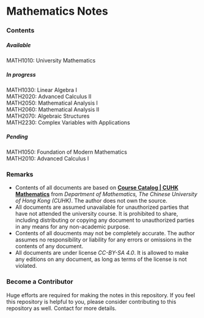 # Mathematics Notes
### Contents
##### Available
MATH1010: University Mathematics

##### In progress
MATH1030: Linear Algebra I\
MATH2020: Advanced Calculus II\
MATH2050: Mathematical Analysis I\
MATH2060: Mathematical Analysis II\
MATH2070: Algebraic Structures\
MATH2230: Complex Variables with Applications

##### Pending
MATH1050: Foundation of Modern Mathematics\
MATH2010: Advanced Calculus I

### Remarks
- Contents of all documents are based on [**Course Catalog | CUHK Mathematics**](https://www.math.cuhk.edu.hk/course) from *Department of Mathematics, The Chinese University of Hong Kong (CUHK)*. The author does not own the source.
- All documents are assumed unavailable for unauthorized parties that have not attended the university course. It is prohibited to share, including distributing or copying any document to unauthorized parties in any means for any non-academic purpose.
- Contents of all doucments may not be completely accurate. The author assumes no responsibility or liability for any errors or omissions in the contents of any document.
- All documents are under license *CC-BY-SA 4.0*. It is allowed to make any editions on any document, as long as terms of the license is not violated.

### Become a Contributor
Huge efforts are required for making the notes in this repository. If you feel this repository is helpful to you, please consider contributing to this repository as well. Contact for more details.
